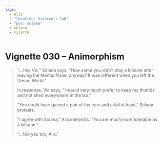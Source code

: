 ```yaml
---
tags:
  - alis
  - "location: Vicerre's lab"
  - "pov: solana"
  - solana
  - vicerre
---
```


# Vignette 030 – Animorphism

> "...Hey Vic," Solana says. "How come you didn't stay a kitsune after leaving the Mental Plane, anyway? It was different when you left the Dream World."
>
> In response, Vic says, "I would very much prefer to keep my thumbs and not shed everywhere in the lab."
>
> "You could have gained a pair of fox ears and a tail at least," Solana protests.
>
> "I agree with Solana," Alis interjects. "You are much more tolerable as a kitsune."
>
> "...Not you too, Alis."
